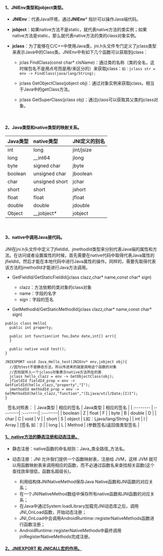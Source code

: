 #### 1、JNIEnv类型和jobject类型。

  - **JNIEnv**：代表Java环境，通过**JNIEnv*** 指针可以操作Java端代码。
  
  - **jobject**：如果native方法不是static，就代表native方法的类实例；如果native方法是static，那么就代表native方法的类的class对象实例。
  
  - **jclass**：为了能够在C/C++中使用Java类，jni.h头文件专门定义了jclass类型来表示Java中的Class类。JNIEnv中有如下几个函数可以获取到jclass：
    - jclas FindClass(const char* clsName)：通过类的名称（类的全名，这时候包名不是用点号而是用/来区分的）来获取jclass：`如：jclass str = env -> FindClass(java/lang/String);`
    
    - jclass GetObjectClass(jobject obj)：通过对象实例来获取jclass，相当于Java中的getClass方法。
    
    - jclass GetSuperClass(jclass obj)：通过jclass可以获取其父类的jclass对象。
<br>

#### 2、Java类型和native类型的映射关系。

| Java类型      |     native类型    |   JNI定义的别名  |
| :-------- | :--------| :------ |
| int | long |  jint/jsize |
| long | __int64 | jlong |
| byte | signed char | jbyte |
| boolean | unsigned char | jboolean |
| char | unsigned short | jchar |
| short | short | jshort |
| float | float | jfloat |
| double | double | jdouble |
| Object | __jobject* | jobject |  
<br>

#### 3、native中调用Java层代码。

  JNI在jni.h头文件中定义了jfieldId、jmethodId类型来分别代表Java端的属性和方法。在访问或者设置属性的时候，首先需要在native代码中取得代表Java属性的jfieldId，然后才能在本地代码中进行Java属性的操作。同样的，需要先取得代表该方法的jmethodId才能进行Java方法调用。
  
  - GetFieldId/GetStaticFieldId(jclass clazz,char* name,const char* sign)
    - clazz：方法依赖的类对象的class对象
    - name：字段的名字
    - sign：字段的签名

  - GetMethodId/GetStaticMethodId(jclass clazz,char* name,const char* sign)
  
  ```
  public class Hello{
    public int property;
    
    public int function(int foo,Date date,int[] arr){
    }
    
    public native void test();
  }
  
  JNIEXPORT void Java_Hello_test(JNIEnv* env,jobject obj){
    //因为test不是静态方法，所以传进来的就是调用这个函数的对象
    //否则就传入一个jclass对象表示native方法所在的类
    jclass hello_clazz = env -> GetObjectClass(obj);
    jfieldId fieldId_prop = env -> GetFieldId(hello_clazz,"property","I");
    jmethodId methodId_prop = env -> GetMethodId(hello_clazz,"function","(ILjava/util/Date;[I)I");
  }
  ```
  &nbsp;&nbsp;签名对照表：
  | Java类型      |     相应的签名    | Java类型      |     相应的签名    |
  | :-------- | :--------| :--------| :--------|
  | boolean | Z | float | F |
  | byte | B | double | D |
  | char | C | void | V |
  | short | S | object | L如：Ljava/lang/String |
  | int | I | Array | [签名 如：[I |
  | long | L | Method | (参数签名)返回值类型签名 |
<br>

#### [1、native方法的静态注册和动态注册。](https://blog.csdn.net/XSF50717/article/details/54693802)

  - 静态注册：native函数的命名规则：Java_类全路径_方法名。
  - 动态注册：JNI 允许我们提供一个函数映射表，注册给 JVM，这样 JVM 就可以用函数映射表来调用相应的函数，而不必通过函数名来查找相关函数(这个查找效率很低，函数名超级长)。
  
    - 利用结构体JNINativeMethod保存Java Native函数和JNI函数的对应关系；
    - 在一个JNINativeMethod数组中保存所有native函数和JNI函数的对应关系；
    - 在Java中通过System.loadLibrary加载完JNI动态库之后，调用JNI_OnLoad函数，开始动态注册；
    - JNI_OnLoad中会调用AndroidRuntime::registerNativeMethods函数进行函数注册；
    - AndroidRuntime::registerNativeMethods中最终调用jniRegisterNativeMethods完成注册。


#### [2、JNIEXPORT 和 JNICALL宏的作用。](https://stackoverflow.com/questions/19422660/when-to-use-jniexport-and-jnicall-in-android-ndk)

  



  




